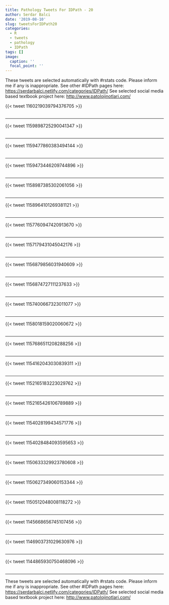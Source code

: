 ```yaml
---
title: Pathology Tweets For IDPath - 20
author: Serdar Balci
date: '2019-08-10'
slug: tweetsForIDPath20
categories:
  - R
  - tweets
  - pathology
  - IDPath
tags: []
image:
  caption: ''
  focal_point: ''
---
```



These tweets are selected automatically with #rstats code. Please inform me if any is inappropriate.
See other #IDPath pages here: https://serdarbalci.netlify.com/categories/IDPath/ 
See selected social media based textbook project here: http://www.patolojinotlari.com/

{{< tweet 1160219039794376705 >}}
<br>
<br>
<hr>
{{< tweet 1159898725290041347 >}}
<br>
<br>
<hr>
{{< tweet 1159477860383494144 >}}
<br>
<br>
<hr>
{{< tweet 1159473446209744896 >}}
<br>
<br>
<hr>
{{< tweet 1158987385302061056 >}}
<br>
<br>
<hr>
{{< tweet 1158964101269381121 >}}
<br>
<br>
<hr>
{{< tweet 1157760947420913670 >}}
<br>
<br>
<hr>
{{< tweet 1157179431045042176 >}}
<br>
<br>
<hr>
{{< tweet 1156879856031940609 >}}
<br>
<br>
<hr>
{{< tweet 1156874727111237633 >}}
<br>
<br>
<hr>
{{< tweet 1157400667323011077 >}}
<br>
<br>
<hr>
{{< tweet 1158018159020060672 >}}
<br>
<br>
<hr>
{{< tweet 1157686511208288256 >}}
<br>
<br>
<hr>
{{< tweet 1154162043030839311 >}}
<br>
<br>
<hr>
{{< tweet 1152165183223029762 >}}
<br>
<br>
<hr>
{{< tweet 1152165426106789889 >}}
<br>
<br>
<hr>
{{< tweet 1154028199434571776 >}}
<br>
<br>
<hr>
{{< tweet 1154028484093595653 >}}
<br>
<br>
<hr>
{{< tweet 1150633329923780608 >}}
<br>
<br>
<hr>
{{< tweet 1150627349060153344 >}}
<br>
<br>
<hr>
{{< tweet 1150512048008118272 >}}
<br>
<br>
<hr>
{{< tweet 1145668656745107456 >}}
<br>
<br>
<hr>
{{< tweet 1146903731029630976 >}}
<br>
<br>
<hr>
{{< tweet 1144865930750468096 >}}
<br>
<br>
<hr>


These tweets are selected automatically with #rstats code. Please inform me if any is inappropriate.
See other #IDPath pages here: https://serdarbalci.netlify.com/categories/IDPath/ 
See selected social media based textbook project here: http://www.patolojinotlari.com/
